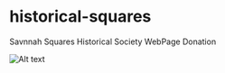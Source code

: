 # historical-squares
Savnnah Squares Historical Society WebPage Donation


![Alt text](https://github.com/davidbell1751/historical-squares/blob/master/svannahSquares.png?raw=true "Splash Page")
